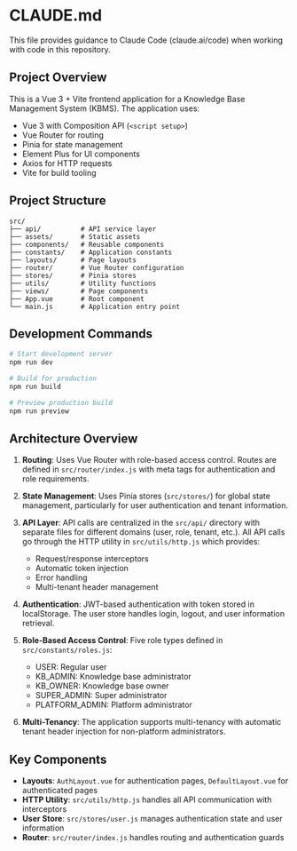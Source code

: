 # CLAUDE.md

This file provides guidance to Claude Code (claude.ai/code) when working with code in this repository.

## Project Overview

This is a Vue 3 + Vite frontend application for a Knowledge Base Management System (KBMS). The application uses:
- Vue 3 with Composition API (`<script setup>`)
- Vue Router for routing
- Pinia for state management
- Element Plus for UI components
- Axios for HTTP requests
- Vite for build tooling

## Project Structure

```
src/
├── api/          # API service layer
├── assets/       # Static assets
├── components/   # Reusable components
├── constants/    # Application constants
├── layouts/      # Page layouts
├── router/       # Vue Router configuration
├── stores/       # Pinia stores
├── utils/        # Utility functions
├── views/        # Page components
├── App.vue       # Root component
└── main.js       # Application entry point
```

## Development Commands

```bash
# Start development server
npm run dev

# Build for production
npm run build

# Preview production build
npm run preview
```

## Architecture Overview

1. **Routing**: Uses Vue Router with role-based access control. Routes are defined in `src/router/index.js` with meta tags for authentication and role requirements.

2. **State Management**: Uses Pinia stores (`src/stores/`) for global state management, particularly for user authentication and tenant information.

3. **API Layer**: API calls are centralized in the `src/api/` directory with separate files for different domains (user, role, tenant, etc.). All API calls go through the HTTP utility in `src/utils/http.js` which provides:
   - Request/response interceptors
   - Automatic token injection
   - Error handling
   - Multi-tenant header management

4. **Authentication**: JWT-based authentication with token stored in localStorage. The user store handles login, logout, and user information retrieval.

5. **Role-Based Access Control**: Five role types defined in `src/constants/roles.js`:
   - USER: Regular user
   - KB_ADMIN: Knowledge base administrator
   - KB_OWNER: Knowledge base owner
   - SUPER_ADMIN: Super administrator
   - PLATFORM_ADMIN: Platform administrator

6. **Multi-Tenancy**: The application supports multi-tenancy with automatic tenant header injection for non-platform administrators.

## Key Components

- **Layouts**: `AuthLayout.vue` for authentication pages, `DefaultLayout.vue` for authenticated pages
- **HTTP Utility**: `src/utils/http.js` handles all API communication with interceptors
- **User Store**: `src/stores/user.js` manages authentication state and user information
- **Router**: `src/router/index.js` handles routing and authentication guards